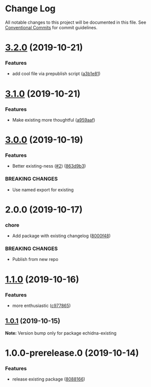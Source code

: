 # Change Log

All notable changes to this project will be documented in this file.
See [Conventional Commits](https://conventionalcommits.org) for commit guidelines.

# [3.2.0](https://github.com/zioroboco/echidna/compare/echidna-existing@3.1.0...echidna-existing@3.2.0) (2019-10-21)


### Features

* add cool file via prepublish script ([a3b1e81](https://github.com/zioroboco/echidna/commit/a3b1e81))





# [3.1.0](https://github.com/zioroboco/echidna/compare/echidna-existing@3.0.0...echidna-existing@3.1.0) (2019-10-21)


### Features

* Make existing more thoughtful ([a959aaf](https://github.com/zioroboco/echidna/commit/a959aaf))





# [3.0.0](https://github.com/zioroboco/echidna/compare/echidna-existing@2.0.0...echidna-existing@3.0.0) (2019-10-19)


### Features

* Better existing-ness ([#2](https://github.com/zioroboco/echidna/issues/2)) ([863d9b3](https://github.com/zioroboco/echidna/commit/863d9b3))


### BREAKING CHANGES

* Use named export for existing





# 2.0.0 (2019-10-17)


### chore

* Add package with existing changelog ([8000f48](https://github.com/zioroboco/echidna/commit/8000f48))


### BREAKING CHANGES

* Publish from new repo





# [1.1.0](https://github.com/zioroboco/somewhere/compare/echidna-existing@1.0.1...echidna-existing@1.1.0) (2019-10-16)


### Features

* more enthusiastic ([c977865](https://github.com/zioroboco/somewhere/commit/c977865))





## [1.0.1](https://github.com/zioroboco/somewhere/compare/echidna-existing@1.0.0-prerelease.0...echidna-existing@1.0.1) (2019-10-15)

**Note:** Version bump only for package echidna-existing





# 1.0.0-prerelease.0 (2019-10-14)


### Features

* release existing package ([8088166](https://github.com/zioroboco/somewhere/commit/8088166))
